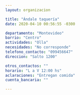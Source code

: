 ```yaml
---
layout: organizacion

title: "Ándale taquería"
date: 2020-04-10 00:56:55 -0300

departamento: "Montevideo"
barrio: "Centro"
actividades: "Olla"
necesidades: "No corresponde"
telefono_contacto: "099456647"
direccion: "Salto 1200"

otros_contactos: ""
horario: "L a V 12:00 hs"
aclaraciones: "Entregan comida"
cuenta_bancaria: ""

---
```


